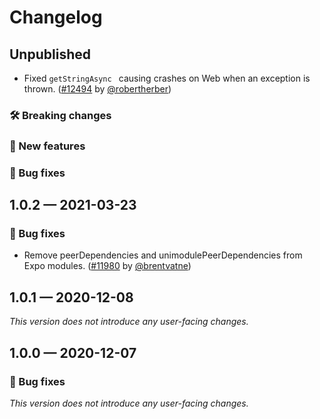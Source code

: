 # Changelog

## Unpublished

- Fixed `getStringAsync ` causing crashes on Web when an exception is thrown. ([#12494](https://github.com/expo/expo/pull/12494) by [@robertherber](https://github.com/robertherber))

### 🛠 Breaking changes

### 🎉 New features

### 🐛 Bug fixes

## 1.0.2 — 2021-03-23

### 🐛 Bug fixes

- Remove peerDependencies and unimodulePeerDependencies from Expo modules. ([#11980](https://github.com/expo/expo/pull/11980) by [@brentvatne](https://github.com/brentvatne))

## 1.0.1 — 2020-12-08

_This version does not introduce any user-facing changes._

## 1.0.0 — 2020-12-07

### 🐛 Bug fixes

_This version does not introduce any user-facing changes._
